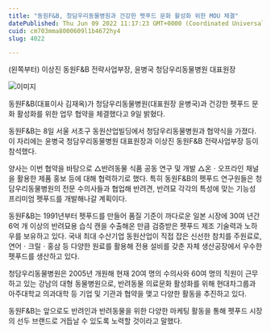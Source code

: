 ```yaml
---
title: "동원F&B, 청담우리동물병원과 건강한 펫푸드 문화 활성화 위한 MOU 체결"
datePublished: Thu Jun 09 2022 11:17:23 GMT+0000 (Coordinated Universal Time)
cuid: cm703mma8000609l1b4672hy4
slug: 4022

---
```



(왼쪽부터) 이상진 동원F&B 전략사업부장, 윤병국 청담우리동물병원 대표원장

![이미지](https://cdn.hashnode.com/res/hashnode/image/upload/v1739255178379/79d4ca4b-dc5d-48d2-a022-f460762e8bbf.jpeg)

동원F&B(대표이사 김재옥)가 청담우리동물병원(대표원장 윤병국)과 건강한 펫푸드 문화 활성화를 위한 업무 협약을 체결했다고 9일 밝혔다.

동원F&B는 8일 서울 서초구 동원산업빌딩에서 청담우리동물병원과 협약식을 가졌다. 이 자리에는 윤병국 청담우리동물병원 대표원장과 이상진 동원F&B 전략사업부장 등이 참석했다.

양사는 이번 협약을 바탕으로 △반려동물 식품 공동 연구 및 개발 △온ㆍ오프라인 채널을 활용한 제품 홍보 등에 대해 협력하기로 했다. 특히 동원F&B의 펫푸드 연구원들은 청담우리동물병원의 전문 수의사들과 협업해 반려견, 반려묘 각각의 특성에 맞는 기능성 프리미엄 펫푸드를 개발해나갈 계획이다.

동원F&B는 1991년부터 펫푸드를 만들어 품질 기준이 까다로운 일본 시장에 30여 년간 6억 개 이상의 반려묘용 습식 캔을 수출해온 만큼 검증받은 펫푸드 제조 기술력과 노하우를 보유하고 있다. 국내 최대 수산기업 동원산업이 직접 잡은 신선한 참치를 주원료로, 연어ㆍ크릴ㆍ홍삼 등 다양한 원료를 활용해 전용 설비를 갖춘 자체 생산공장에서 우수한 펫푸드를 생산하고 있다.

청담우리동물병원은 2005년 개원해 현재 20여 명의 수의사와 60여 명의 직원이 근무하고 있는 강남의 대형 동물병원으로, 반려동물 의료문화 활성화를 위해 현대차그룹과 아주대학교 의과대학 등 기업 및 기관과 협약을 맺고 다양한 활동을 추진하고 있다.

동원F&B는 앞으로도 반려인과 반려동물을 위한 다양한 마케팅 활동을 통해 펫푸드 시장의 선두 브랜드로 거듭날 수 있도록 노력할 것이라고 말했다.